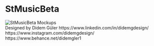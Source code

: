 # StMusicBeta

<img alt="StMusicBeta Mockups" src="1.png"/>
<br>
Designed by Didem Güler
https://www.linkedin.com/in/didemgdesign/
https://www.instagram.com/didemgdesign/
https://www.behance.net/didemgler1
